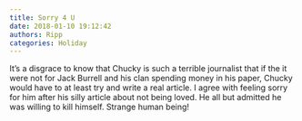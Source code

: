 ```yaml
---
title: Sorry 4 U
date: 2018-01-10 19:12:42
authors: Ripp
categories: Holiday
---
```


 It’s a disgrace to know that Chucky is such a terrible journalist that if the it were not for Jack Burrell and his clan spending money in his paper, Chucky would have to at least try and write a real article. I agree with feeling sorry for him after his silly article about not being loved. He all but admitted he was willing to kill himself.   Strange human being!